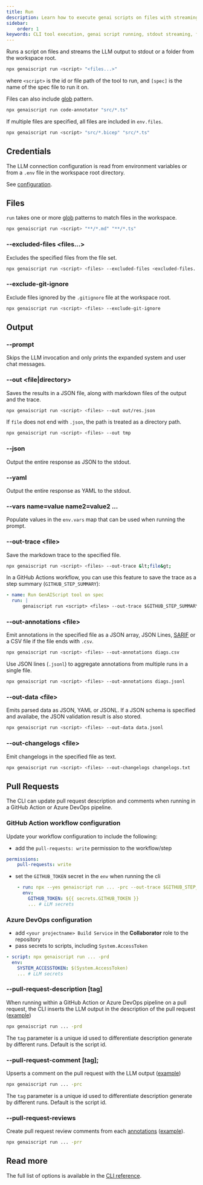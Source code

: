 ```yaml
---
title: Run
description: Learn how to execute genai scripts on files with streaming output to stdout, including usage of glob patterns, environment variables, and output options.
sidebar:
    order: 1
keywords: CLI tool execution, genai script running, stdout streaming, file globing, environment configuration
---
```


Runs a script on files and streams the LLM output to stdout or a folder from the workspace root.

```bash
npx genaiscript run <script> "<files...>"
```

where `<script>` is the id or file path of the tool to run, and `[spec]` is the name of the spec file to run it on.

Files can also include [glob](<https://en.wikipedia.org/wiki/Glob_(programming)>) pattern.

```sh
npx genaiscript run code-annotator "src/*.ts"
```

If multiple files are specified, all files are included in `env.files`.

```sh
npx genaiscript run <script> "src/*.bicep" "src/*.ts"
```

## Credentials

The LLM connection configuration is read from environment variables or from a `.env` file in the workspace root directory.

See [configuration](/genaiscript/getting-started/configuration).

## Files

`run` takes one or more [glob](https://en.wikipedia.org/wiki/Glob_(programming)) patterns to match files in the workspace.

```bash sh
npx genaiscript run <script> "**/*.md" "**/*.ts"
```

### --excluded-files <files...>

Excludes the specified files from the file set.

```sh "--excluded-files <excluded-files...>"
npx genaiscript run <script> <files> --excluded-files <excluded-files...>
```

### --exclude-git-ignore

Exclude files ignored by the `.gitignore` file at the workspace root.

```sh "--exclude-git-ignore"
npx genaiscript run <script> <files> --exclude-git-ignore
```

## Output

### --prompt

Skips the LLM invocation and only prints the expanded system and user chat messages.

### --out <file|directory>

Saves the results in a JSON file, along with markdown files of the output and the trace.

```sh "--out tmp"
npx genaiscript run <script> <files> --out out/res.json
```

If `file` does not end with `.json`, the path is treated as a directory path.

```sh "--out tmp"
npx genaiscript run <script> <files> --out tmp
```

### --json

Output the entire response as JSON to the stdout.

### --yaml

Output the entire response as YAML to the stdout.

### --vars name=value name2=value2 ...

Populate values in the `env.vars` map that can be used when running the prompt.

### --out-trace &lt;file&gt;

Save the markdown trace to the specified file.

```sh
npx genaiscript run <script> <files> --out-trace &lt;file&gt;
```

In a GitHub Actions workflow, you can use this feature to save the trace as a step summary (`GITHUB_STEP_SUMMARY`):

```yaml
- name: Run GenAIScript tool on spec
  run: |
      genaiscript run <script> <files> --out-trace $GITHUB_STEP_SUMMARY
```

### --out-annotations &lt;file&gt;

Emit annotations in the specified file as a JSON array, JSON Lines, [SARIF](https://sarifweb.azurewebsites.net/) or a CSV file if the file ends with `.csv`.

```sh
npx genaiscript run <script> <files> --out-annotations diags.csv
```

Use JSON lines (`.jsonl`) to aggregate annotations from multiple runs in a single file.

```sh
npx genaiscript run <script> <files> --out-annotations diags.jsonl
```

### --out-data &lt;file&gt;

Emits parsed data as JSON, YAML or JSONL. If a JSON schema is specified
and availabe, the JSON validation result is also stored.

```sh
npx genaiscript run <script> <files> --out-data data.jsonl
```

### --out-changelogs &lt;file&gt;

Emit changelogs in the specified file as text.

```sh
npx genaiscript run <script> <files> --out-changelogs changelogs.txt
```

## Pull Requests

The CLI can update pull request description and comments when running in a GitHub Action or Azure DevOps pipeline.

### GitHub Action workflow configuration

Update your workflow configuration to include the following:

-   add the `pull-requests: write` permission to the workflow/step

```yaml
permissions:
    pull-requests: write
```

-  set the `GITHUB_TOKEN` secret in the `env` when running the cli

```yaml
    - run: npx --yes genaiscript run ... -prc --out-trace $GITHUB_STEP_SUMMARY
      env:
        GITHUB_TOKEN: ${{ secrets.GITHUB_TOKEN }}
        ... # LLM secrets
```

### Azure DevOps configuration

-   add `<your projectname> Build Service` in the **Collaborator** role to the repository
-   pass secrets to scripts, including `System.AccessToken`

```yaml
- script: npx genaiscript run ... -prd
  env:
    SYSTEM_ACCESSTOKEN: $(System.AccessToken)
    ... # LLM secrets
```

### --pull-request-description \[tag\]

When running within a GitHub Action or Azure DevOps pipeline on a pull request,
the CLI inserts the LLM output in the description of the pull request ([example](https://github.com/microsoft/genaiscript/pull/564))

```sh
npx genaiscript run ... -prd
```

The `tag` parameter is a unique id used to differentiate description generate by different runs. Default is the script id.

### --pull-request-comment \[tag\];

Upserts a comment on the pull request with the LLM output ([example](https://github.com/microsoft/genaiscript/pull/564#issuecomment-2200474305))

```sh
npx genaiscript run ... -prc
```

The `tag` parameter is a unique id used to differentiate description generate by different runs. Default is the script id.

### --pull-request-reviews

Create pull request review comments from each [annotations](/genaiscript/reference/scripts/annotations)
([example](https://github.com/microsoft/genaiscript/pull/564#pullrequestreview-2151692644)).

```sh
npx genaiscript run ... -prr
```

## Read more

The full list of options is available in the [CLI reference](/genaiscript/reference/cli/commands#run).
